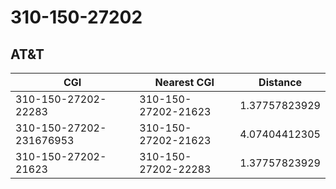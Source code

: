 # 310-150-27202
## AT&T


| CGI | Nearest CGI | Distance |
|-----|-------------|----------|
| 310-150-27202-22283 | 310-150-27202-21623 | 1.37757823929 |
| 310-150-27202-231676953 | 310-150-27202-21623 | 4.07404412305 |
| 310-150-27202-21623 | 310-150-27202-22283 | 1.37757823929 |
